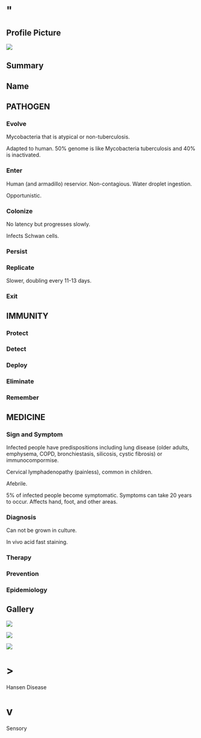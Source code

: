 # "

## Profile Picture

![](1.jpeg)

## Summary

## Name

## PATHOGEN

### Evolve

Mycobacteria that is atypical or non-tuberculosis.

Adapted to human.
50% genome is like Mycobacteria tuberculosis and 40% is inactivated.

### Enter

Human (and armadillo) reservior.
Non-contagious.
Water droplet ingestion.

Opportunistic.

### Colonize

No latency but progresses slowly.

Infects Schwan cells.

### Persist

### Replicate
Slower, doubling every 11-13 days.

### Exit

## IMMUNITY

### Protect

### Detect

### Deploy

### Eliminate

### Remember

## MEDICINE

### Sign and Symptom

Infected people have predispositions including lung disease (older adults, emphysema, COPD, bronchiestasis, silicosis, cystic fibrosis) or immunocompormise.

Cervical lymphadenopathy (painless), common in children.

Afebrile.

5% of infected people become symptomatic.
Symptoms can take 20 years to occur.
Affects hand, foot, and other areas.

### Diagnosis

Can not be grown in culture.

In vivo acid fast staining.

### Therapy

### Prevention

### Epidemiology

## Gallery

![](2.jpeg)

![](3.jpeg)

![](4.jpeg)

# >

Hansen Disease

# v

Sensory

